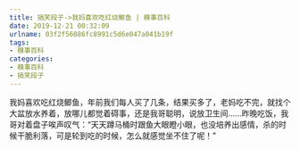 ```yaml
---
title: 搞笑段子->我妈喜欢吃红烧鲫鱼 | 糗事百科
date: 2019-12-21 00:32:09
urlname: 03f2f56086fc8991c5d6e047a041b19f
tags: 
- 糗事百科
categories:
- 糗事百科
- 搞笑段子
---
```

我妈喜欢吃红烧鲫鱼，年前我们每人买了几条，结果买多了，老妈吃不完，就找个大盆放水养着，放哪儿都觉着碍事，还是我哥聪明，说放卫生间……昨晚吃饭，我哥对着盘子唉声叹气：“天天蹲马桶时跟鱼大眼瞪小眼，也没培养出感情，杀的时候干脆利落，可是轮到吃的时候，怎么就感觉坐不住了呢！”



